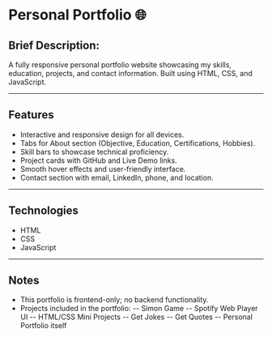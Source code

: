 # Personal Portfolio 🌐

## Brief Description:
A fully responsive personal portfolio website showcasing my skills, education, projects, and contact information. Built using HTML, CSS, and JavaScript.

---

## Features

- Interactive and responsive design for all devices.
- Tabs for About section (Objective, Education, Certifications, Hobbies).
- Skill bars to showcase technical proficiency.
- Project cards with GitHub and Live Demo links.
- Smooth hover effects and user-friendly interface.
- Contact section with email, LinkedIn, phone, and location.

---

## Technologies

- HTML
- CSS
- JavaScript

---

## Notes

- This portfolio is frontend-only; no backend functionality.
- Projects included in the portfolio:
-- Simon Game
-- Spotify Web Player UI
-- HTML/CSS Mini Projects
-- Get Jokes
-- Get Quotes
-- Personal Portfolio itself
